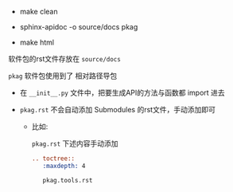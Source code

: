 * make clean

* sphinx-apidoc -o source/docs pkag
* make html



软件包的rst文件存放在 `source/docs`



`pkag` 软件包使用到了  相对路径导包

* 在 `__init__.py` 文件中，把要生成API的方法与函数都 import 进去

* `pkag.rst` 不会自动添加 Submodules 的rst文件，手动添加即可

  * 比如: 

    `pkag.rst` 下述内容手动添加

    ```rst
    .. toctree::
       :maxdepth: 4
    
       pkag.tools.rst
    ```

    

